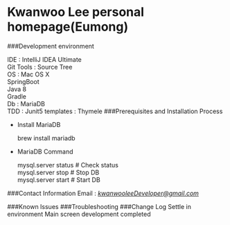 # Kwanwoo Lee personal homepage(Eumong)

###Development environment

IDE : IntelliJ IDEA Ultimate  
Git Tools : Source Tree  
OS : Mac OS X  
SpringBoot  
Java 8  
Gradle  
Db : MariaDB  
TDD : Junit5
templates : Thymele
###Prerequisites and Installation Process
- Install MariaDB

    brew install mariadb
    
- MariaDB Command

    mysql.server status # Check status  
    mysql.server stop   # Stop DB  
    mysql.server start  # Start DB   
     
###Contact Information
Email : *[kwanwooleeDeveloper@gmail.com](mailto:kwanwooleeDeveloper@gmail.com)*

###Known Issues
###Troubleshooting
###Change Log
Settle in environment
Main screen development completed
